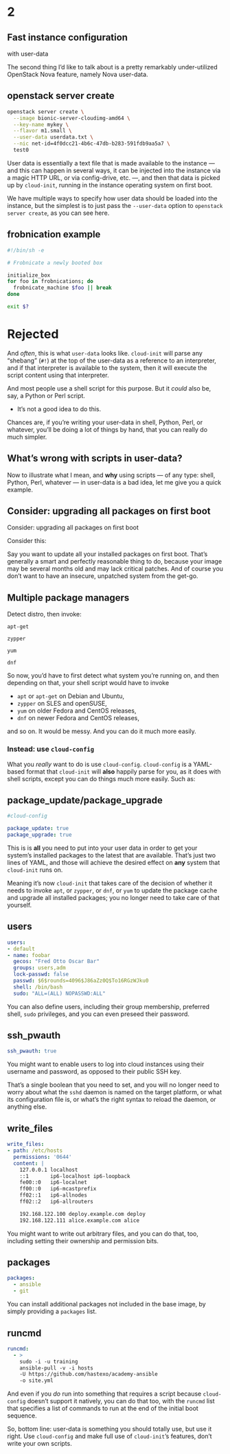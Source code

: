 # 2
## Fast instance configuration
with user-data

<!-- Note -->
The second thing I’d like to talk about is a pretty remarkably
under-utilized OpenStack Nova feature, namely Nova user-data. 


## openstack server create <!-- .element class="hidden" -->

```bash
openstack server create \
  --image bionic-server-cloudimg-amd64 \
  --key-name mykey \
  --flavor m1.small \
  --user-data userdata.txt \
  --nic net-id=4f0dcc21-4b6c-47db-b283-591fdb9aa5a7 \
  test0
```

<!-- Note -->
User data is essentially a text file that is made available to the
instance — and this can happen in several ways, it can be injected
into the instance via a magic HTTP URL, or via config-drive, etc. —,
and then that data is picked up by `cloud-init`, running in the
instance operating system on first boot.

We have multiple ways to specify how user data should be loaded into
the instance, but the simplest is to just pass the `--user-data`
option to `openstack server create`, as you can see here.


## frobnication example <!-- .element class="hidden" -->

```sh
#!/bin/sh -e

# Frobnicate a newly booted box

initialize_box
for foo in frobnications; do
  frobnicate_machine $foo || break
done

exit $?
```
# Rejected <!-- .element class="fragment stamp" -->

<!-- Note -->
And *often*, this is what `user-data` looks like. `cloud-init` will
parse any “shebang” (`#!`) at the top of the user-data as a reference
to an interpreter, and if that interpreter is available to the system,
then it will execute the script content using that interpreter.

And most people use a shell script for this purpose. But it _could_
also be, say, a Python or Perl script.

* It’s not a good idea to do this.

Chances are, if you’re writing your user-data in shell, Python, Perl,
or whatever, you’ll be doing a lot of things by hand, that you can
really do much simpler.


## What’s wrong with scripts in user-data?

<!-- Note -->
Now to illustrate what I mean, and **why** using scripts — of any
type: shell, Python, Perl, whatever — in user-data is a bad idea, let
me give you a quick example.


## Consider: upgrading all packages on first boot <!-- .element class="hidden" -->
Consider: upgrading all packages on first boot

<!-- Note -->
Consider this: 

Say you want to update all your installed packages on first
boot. That’s generally a smart and perfectly reasonable thing to do,
because your image may be several months old and may lack critical
patches. And of course you don’t want to have an insecure, unpatched
system from the get-go.


## Multiple package managers <!-- .element class="hidden" -->

Detect distro, then invoke:

`apt-get` <!-- .element class="fragment" -->

`zypper` <!-- .element class="fragment" -->

`yum` <!-- .element class="fragment" -->

`dnf` <!-- .element class="fragment" -->

<!-- Note -->
So now, you’d have to first detect what system you’re running on, and
then depending on that, your shell script would have to invoke

* `apt` or `apt-get` on Debian and Ubuntu,
* `zypper` on SLES and openSUSE,
* `yum` on older Fedora and CentOS releases,
* `dnf` on newer Fedora and CentOS releases,

and so on. It would be messy. And you can do it much more easily.


### Instead: use `cloud-config`

<!-- Note -->
What you *really* want to do is use `cloud-config`. `cloud-config` is
a YAML-based format that `cloud-init` will **also** happily parse for
you, as it does with shell scripts, except you can do things much more
easily. Such as:


## package_update/package_upgrade <!-- .element class="hidden" -->

```yaml
#cloud-config

package_update: true
package_upgrade: true
```

<!-- Note -->
This is is **all** you need to put into your user data in order to get
your system’s installed packages to the latest that are
available. That’s just two lines of YAML, and those will achieve the
desired effect on **any** system that `cloud-init` runs on.

Meaning it’s now `cloud-init` that takes care of the decision of
whether it needs to invoke `apt`, or `zypper`, or `dnf`, or `yum` to
update the package cache and upgrade all installed packages; you no
longer need to take care of that yourself.


## users <!-- .element class="hidden" -->

```yaml
users:
- default
- name: foobar
  gecos: "Fred Otto Oscar Bar"
  groups: users,adm
  lock-passwd: false
  passwd: $6$rounds=4096$J86aZz0Q$To16RGzWJku0
  shell: /bin/bash
  sudo: "ALL=(ALL) NOPASSWD:ALL"
```

<!-- Note -->
You can also define users, including their group membership, preferred
shell, `sudo` privileges, and you can even preseed their password.


## ssh_pwauth <!-- .element class="hidden" -->

```yaml
ssh_pwauth: true
```

<!-- Note -->
You might want to enable users to log into cloud instances using their
username and password, as opposed to their public SSH key. 

That’s a single boolean that you need to set, and you will no longer
need to worry about what the `sshd` daemon is named on the target
platform, or what its configuration file is, or what’s the right
syntax to reload the daemon, or anything else.


## write_files <!-- .element class="hidden" -->

```yaml
write_files:
- path: /etc/hosts
  permissions: '0644'
  content: |
    127.0.0.1 localhost
    ::1       ip6-localhost ip6-loopback
    fe00::0   ip6-localnet
    ff00::0   ip6-mcastprefix
    ff02::1   ip6-allnodes
    ff02::2   ip6-allrouters

    192.168.122.100 deploy.example.com deploy
    192.168.122.111 alice.example.com alice
```

<!-- Note -->
You might want to write out arbitrary files, and you can do that, too,
including setting their ownership and permission bits.


## packages <!-- .element class="hidden" -->

```yaml
packages:
  - ansible
  - git
```

<!-- Note -->
You can install additional packages not included in the base image, by
simply providing a `packages` list.


## runcmd <!-- .element class="hidden" -->

```yaml
runcmd:
  - >
    sudo -i -u training
    ansible-pull -v -i hosts
    -U https://github.com/hastexo/academy-ansible
    -o site.yml
```

<!-- Note -->
And even if you *do* run into something that requires a script
because `cloud-config` doesn’t support it natively, you can do that
too, with the `runcmd` list that specifies a list of commands to run
at the end of the initial boot sequence.

So, bottom line: user-data is something you should totally use, but
use it right. Use `cloud-config` and make full use of `cloud-init`’s
features, don’t write your own scripts.
